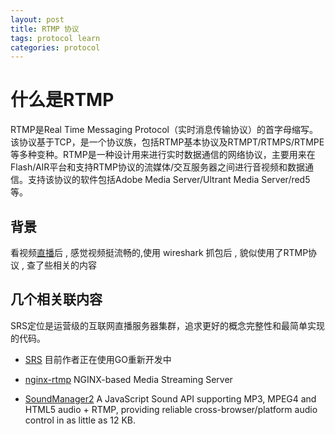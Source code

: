 ```yaml
---
layout: post
title: RTMP 协议
tags: protocol learn
categories: protocol
---
```



# 什么是RTMP
RTMP是Real Time Messaging Protocol（实时消息传输协议）的首字母缩写。该协议基于TCP，是一个协议族，包括RTMP基本协议及RTMPT/RTMPS/RTMPE等多种变种。RTMP是一种设计用来进行实时数据通信的网络协议，主要用来在Flash/AIR平台和支持RTMP协议的流媒体/交互服务器之间进行音视频和数据通信。支持该协议的软件包括Adobe Media Server/Ultrant Media Server/red5等。

## 背景

看视频[直播](http://jia.360.cn/pc/)后 , 感觉视频挺流畅的,使用 wireshark 抓包后 , 貌似使用了RTMP协议 , 查了些相关的内容


## 几个相关联内容

SRS定位是运营级的互联网直播服务器集群，追求更好的概念完整性和最简单实现的代码。

- [SRS](https://github.com/ossrs/srs)
目前作者正在使用GO重新开发中

- [nginx-rtmp](https://github.com/arut/nginx-rtmp-module)
NGINX-based Media Streaming Server

- [SoundManager2](https://github.com/scottschiller/SoundManager2)
A JavaScript Sound API supporting MP3, MPEG4 and HTML5 audio + RTMP, providing reliable cross-browser/platform audio control in as little as 12 KB.